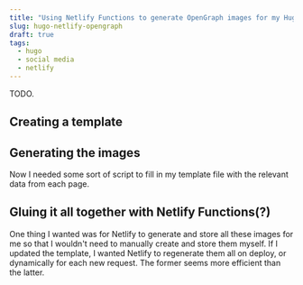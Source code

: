 ```yaml
---
title: "Using Netlify Functions to generate OpenGraph images for my Hugo site"
slug: hugo-netlify-opengraph
draft: true
tags:
  - hugo
  - social media
  - netlify
---
```


TODO.

<!--more-->

## Creating a template

## Generating the images

Now I needed some sort of script to fill in my template file
with the relevant data from each page.

## Gluing it all together with Netlify Functions(?)

One thing I wanted was for Netlify to generate and store all these images for me
so that I wouldn't need to manually create and store them myself.
If I updated the template, I wanted Netlify to regenerate them all on deploy,
or dynamically for each new request.
The former seems more efficient than the latter.
